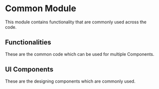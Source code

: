 # Common Module

This module contains functionality that are commonly used across the code.

## Functionalities

These are the common code which can be used for multiple Components.

## UI Components

These are the designing components which are commonly used.
